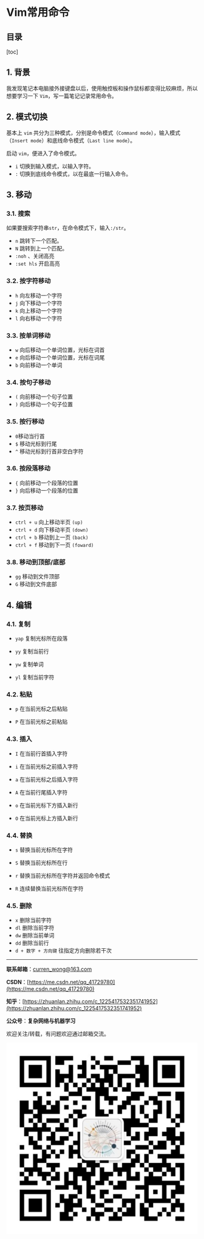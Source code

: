 Vim常用命令
===

目录
---

[toc]

## 1. 背景

我发现笔记本电脑接外接键盘以后，使用触控板和操作鼠标都变得比较麻烦，所以想要学习一下 `Vim`，写一篇笔记记录常用命令。

## 2. 模式切换

基本上 `vim` 共分为三种模式，分别是命令模式（`Command mode`），输入模式（`Insert mode`）和底线命令模式（`Last line mode`）。

启动 `vim`，便进入了命令模式。

- `i` 切换到输入模式，以输入字符。
- `:` 切换到底线命令模式，以在最底一行输入命令。

## 3. 移动

### 3.1. 搜索

如果要搜索字符串`str`，在命令模式下，输入`:/str`。

- `n` 跳转下一个匹配。
- `N` 跳转到上一个匹配。
- `:noh` 、关闭高亮
- `:set hls` 开启高亮

### 3.2. 按字符移动

- `h` 向左移动一个字符
- `j` 向下移动一个字符
- `k` 向上移动一个字符
- `l` 向右移动一个字符

### 3.3. 按单词移动

- `w` 向后移动一个单词位置，光标在词首
- `e` 向后移动一个单词位置，光标在词尾
- `b` 向前移动一个单词

### 3.4. 按句子移动

- `(` 向前移动一个句子位置
- `)` 向后移动一个句子位置

### 3.5. 按行移动

- `0`移动当行首
- `$` 移动光标到行尾
- `^` 移动光标到行首非空白字符

### 3.6. 按段落移动

- `{` 向前移动一个段落的位置
- `}` 向后移动一个段落的位置

### 3.7. 按页移动

- `ctrl + u` 向上移动半页 `(up)`
- `ctrl + d` 向下移动半页 `(down)`
- `ctrl + b` 移动到上一页 `(back)`
- `ctrl + f` 移动到下一页 `(foward)`

### 3.8. 移动到顶部/底部

- `gg` 移动到文件顶部
- `G` 移动到文件底部

## 4. 编辑

### 4.1. 复制

- `yap` 复制光标所在段落

- `yy` 复制当前行

- `yw` 复制单词

- `yl` 复制当前字符

### 4.2. 粘贴

- `p` 在当前光标之后粘贴

- `P` 在当前光标之前粘贴

### 4.3. 插入

- `I` 在当前行首插入字符

- `i` 在当前光标之前插入字符

- `a` 在当前光标之后插入字符

- `A` 在当前行尾插入字符

- `o` 在当前光标下方插入新行

- `O` 在当前光标上方插入新行

### 4.4. 替换

- `s` 替换当前光标所在字符

- `S` 替换当前光标所在行

- `r` 替换当前光标所在字符并返回命令模式

- `R` 连续替换当前光标所在字符

### 4.5. 删除

- `x` 删除当前字符
- `dl` 删除当前字符
- `dw` 删除当前单词
- `dd` 删除当前行
- `d + 数字 + 方向键` 往指定方向删除若干次

---

**联系邮箱**：curren_wong@163.com

**CSDN**：[https://me.csdn.net/qq_41729780](https://me.csdn.net/qq_41729780)

**知乎**：[https://zhuanlan.zhihu.com/c_1225417532351741952](https://zhuanlan.zhihu.com/c_1225417532351741952)

**公众号**：**复杂网络与机器学习**

欢迎关注/转载，有问题欢迎通过邮箱交流。

![二维码](../../img/WeChat/QRCode.jpg)
